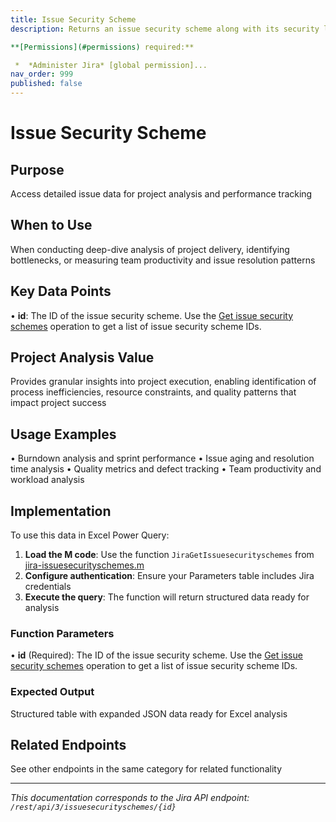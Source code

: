 ```yaml
---
title: Issue Security Scheme
description: Returns an issue security scheme along with its security levels.

**[Permissions](#permissions) required:**

 *  *Administer Jira* [global permission]...
nav_order: 999
published: false
---
```


# Issue Security Scheme

## Purpose
Access detailed issue data for project analysis and performance tracking

## When to Use
When conducting deep-dive analysis of project delivery, identifying bottlenecks, or measuring team productivity and issue resolution patterns

## Key Data Points
• **id**: The ID of the issue security scheme. Use the [Get issue security schemes](#api-rest-api-3-issuesecurityschemes-get) operation to get a list of issue security scheme IDs.

## Project Analysis Value
Provides granular insights into project execution, enabling identification of process inefficiencies, resource constraints, and quality patterns that impact project success

## Usage Examples
• Burndown analysis and sprint performance
• Issue aging and resolution time analysis
• Quality metrics and defect tracking
• Team productivity and workload analysis

## Implementation
To use this data in Excel Power Query:

1. **Load the M code**: Use the function `JiraGetIssuesecurityschemes` from [jira-issuesecurityschemes.m](../assets/jira-issuesecurityschemes.m)
2. **Configure authentication**: Ensure your Parameters table includes Jira credentials
3. **Execute the query**: The function will return structured data ready for analysis

### Function Parameters
• **id** (Required): The ID of the issue security scheme. Use the [Get issue security schemes](#api-rest-api-3-issuesecurityschemes-get) operation to get a list of issue security scheme IDs.

### Expected Output
Structured table with expanded JSON data ready for Excel analysis

## Related Endpoints
See other endpoints in the same category for related functionality

---
*This documentation corresponds to the Jira API endpoint: `/rest/api/3/issuesecurityschemes/{id}`*
